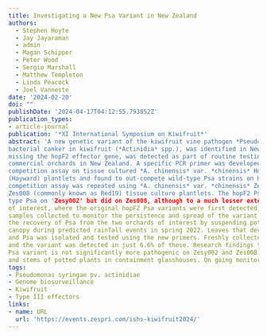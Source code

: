 ```yaml
---
title: Investigating a New Psa Variant in New Zealand 
authors:
  - Stephen Hoyte
  - Jay Jayaraman
  - admin
  - Magan Schipper
  - Peter Wood
  - Sergio Marshall
  - Matthew Templeton
  - Linda Peacock
  - Joel Vanneste
date: '2024-02-20'
doi: ""
publishDate: '2024-04-17T04:12:55.793852Z'
publication_types:
- article-journal
publication: '*XI International Symposium on Kiwifruit*'
abstract: 'A new genetic variant of the kiwifruit vine pathogen *Pseudomonas syringae* pv. actinidiae (Psa), the cause of
bacterial canker in kiwifruit (*Actinidia* spp.), was identified in New Zealand during 2022. The variant, which is
missing the hopF2 effector gene, was detected as part of routine testing of Psa isolates collected from two
commercial orchards in New Zealand. A specific PCR primer was developed and the Psa variant was tested in a
competition assay on tissue cultured *A. chinensis* var. *chinensis* Hort16A and *A. chinensis* var. *deliciosa*
(Hayward) plantlets and found to out-compete wild-type Psa strains on Hort16A but not on Hayward. The
competition assay was repeated using *A. chinensis* var. *chinensis* Zesy002 (commonly known as Gold3) and
Zes008 (commonly known as Red19) tissue culture plantlets. The hopF2 Psa variant did not out-compete wild
type Psa on 'Zesy002' but did on Zes008, although to a much lesser extent than on Hort16A. The two orchards
of interest, where the original hopF2 Psa variants were first detected, and nearby properties, had additional leaf
samples collected to monitor the persistence and spread of the variant. Trap plants were also utilised to increase
the recovery of Psa from the two orchards of interest by suspending potted Hayward plants beneath the vine
canopy during predicted rainfall events in spring 2022. Leaves that developed typical Psa spotting were collected,
and Psa was isolated and tested using the new primers. Freshly collected strains of Psa (259) were screened
and the variant was detected in just 6.6% of these. Research findings to date suggest the newly emerged hopF2
Psa variant is not significantly more pathogenic on Zesy002 and Zes008 following inoculation studies on leaves
and stems of potted plants in containment glasshouses. On going monitoring and vigilance is recommended.'
tags:
- Pseudomonas syringae pv. actinidiae
- Genome biosurveillance
- Kiwifruit
- Type III effectors
links:
- name: URL
  url: 'https://events.zespri.com/ishs-kiwifruit2024/'
---
```

